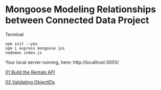 # Mongoose Modeling Relationships between Connected Data Project

Terminal

    npm init --yes
    npm i express mongoose joi
    nodemon index.js
    
Your local server running, here: http://localhost:3000/

[01 Build the Rentals API](https://github.com/MarizzaM/Mongoose_Modeling_Relationships_between_Connected_Data_Project/tree/01_Build_the_Rentals_API)

[02 Validating ObjectIDs](https://github.com/MarizzaM/Mongoose_Modeling_Relationships_between_Connected_Data_Project/tree/02_Validating_ObjectIDs)
